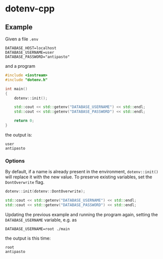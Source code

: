 # dotenv-cpp

## Example

Given a file `.env`

```shell
DATABASE_HOST=localhost
DATABASE_USERNAME=user
DATABASE_PASSWORD="antipasto"
```

and a program

```cpp
#include <iostream>
#include "dotenv.h"

int main()
{
    dotenv::init();

    std::cout << std::getenv("DATABASE_USERNAME") << std::endl;
    std::cout << std::getenv("DATABASE_PASSWORD") << std::endl;

    return 0;
}
```

the output is:

```
user
antipasto
```

### Options

By default, if a name is already present in the environment, `dotenv::init()` will replace it with the new value. To preserve existing variables, set the `DontOverwrite` flag.

```cpp
dotenv::init(dotenv::DontOverwrite);

std::cout << std::getenv("DATABASE_USERNAME") << std::endl;
std::cout << std::getenv("DATABASE_PASSWORD") << std::endl;
```

Updating the previous example and running the program again, setting the `DATABASE_USERNAME` variable, e.g. as

```
DATABASE_USERNAME=root ./main
```

the output is this time:

```
root
antipasto
```
